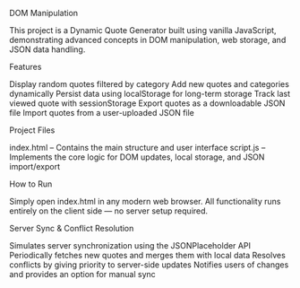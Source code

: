 DOM Manipulation

This project is a Dynamic Quote Generator built using vanilla JavaScript, demonstrating advanced concepts in DOM manipulation, web storage, and JSON data handling.

Features

Display random quotes filtered by category
Add new quotes and categories dynamically
Persist data using localStorage for long-term storage
Track last viewed quote with sessionStorage
Export quotes as a downloadable JSON file
Import quotes from a user-uploaded JSON file

Project Files

index.html – Contains the main structure and user interface
script.js – Implements the core logic for DOM updates, local storage, and JSON import/export


How to Run

Simply open index.html in any modern web browser.
All functionality runs entirely on the client side — no server setup required.

Server Sync & Conflict Resolution

Simulates server synchronization using the JSONPlaceholder API
Periodically fetches new quotes and merges them with local data
Resolves conflicts by giving priority to server-side updates
Notifies users of changes and provides an option for manual sync






